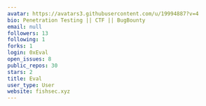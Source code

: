 ```yaml
---
avatar: https://avatars3.githubusercontent.com/u/19994887?v=4
bio: Penetration Testing || CTF || BugBounty
email: null
followers: 13
following: 1
forks: 1
login: 0xEval
open_issues: 8
public_repos: 30
stars: 2
title: Eval
user_type: User
website: fishsec.xyz
---
```

